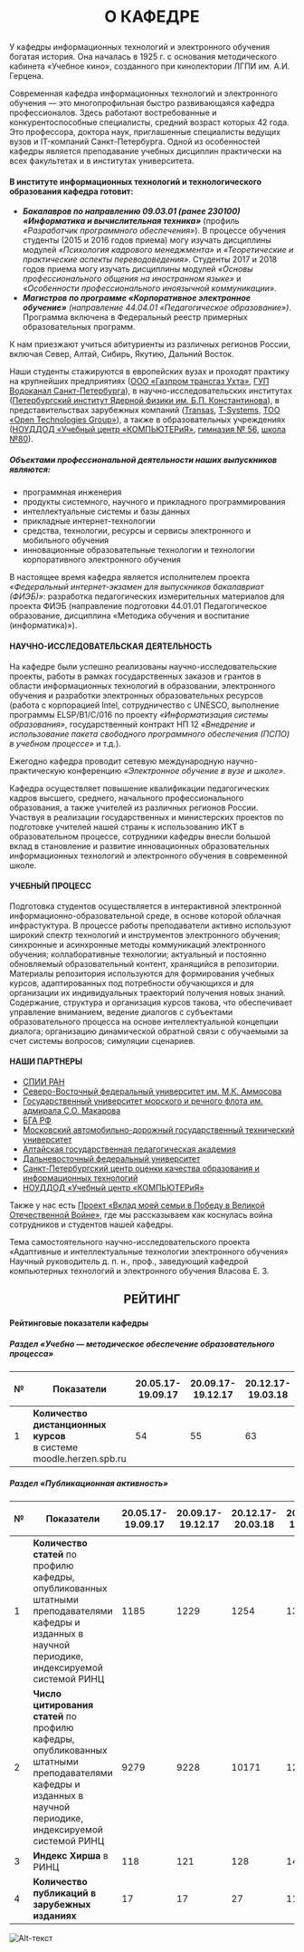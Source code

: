 # <p align='center'> О КАФЕДРЕ </p>

У кафедры информационных технологий и электронного обучения богатая история. Она началась в 1925 г. с основания методического кабинета «Учебное кино», созданного при кинолектории ЛГПИ им. А.И. Герцена.

Современная кафедра информационных технологий и электронного обучения — это многопрофильная быстро развивающаяся кафедра профессионалов. Здесь работают востребованные и конкурентоспособные специалисты, средний возраст которых 42 года. Это профессора, доктора наук, приглашенные специалисты ведущих вузов и IT-компаний Санкт-Петербурга. Одной из особенностей кафедры является преподавание учебных дисциплин практически на всех факультетах и в институтах университета.

#### В институте информационных технологий и технологического образования кафедра готовит:

- ***Бакалавров по направлению 09.03.01 (ранее 230100) «Информатика и вычислительная техника»*** (профиль *«Разработчик программного обеспечения»*). В процессе обучения студенты (2015 и 2016 годов приема) могу изучать дисциплины модулей *«Психология кадрового менеджмента»* и *«Теоретические и практические аспекты переводоведения»*. Студенты 2017 и 2018 годов приема могу изучать дисциплины модулей *«Основы профессионального общения на иностранном языке»* и *«Особенности профессионального иноязычной коммуникации»*.
- ***Магистров по программе «Корпоративное электронное обучение»*** *(направление 44.04.01 «Педагогическое образование»)*. Программа включена в Федеральный реестр примерных образовательных программ.

К нам приезжают учиться абитуриенты из различных регионов России, включая Север, Алтай, Сибирь, Якутию, Дальний Восток. 

Наши студенты стажируются в европейских вузах и проходят практику на крупнейших предприятиях ([ООО «Газпром трансгаз Ухта»](https://ukhta-tr.gazprom.ru/), [ГУП Водоканал Санкт-Петербурга](http://www.vodokanal.spb.ru/)), в научно-исследовательских институтах ([Петербургский институт Ядерной физики им. Б.П. Константинова](http://www.pnpi.spb.ru/)), в представительствах зарубежных компаний ([Transas](https://www.transas.ru/), [T-Systems](https://www.t-systems.com/ru/ru), [ТОО «Open Technologies Group»](http://otgroup.kz/)), а также в образовательных учреждениях ([НОУДДОД «Учебный центр «КОМПЬЮТЕРиЯ»](https://www.computeria.ru/), [гимназия № 56](http://school56.org/), [школа №80](https://school80.spb.ru/ru)).

##### Объектами профессиональной деятельности наших выпускников являются: 

- программная инженерия
- продукты системного, научного и прикладного программирования
- интеллектуальные системы и базы данных
- прикладные интернет-технологии
- средства, технологии, ресурсы и сервисы электронного и мобильного обучения
- инновационные образовательные технологии и технологии корпоративного электронного обучения

В настоящее время кафедра является исполнителем проекта *«Федеральный интернет-экзамен для выпускников бакалавриат (ФИЭБ)»*: разработка педагогических измерительных материалов для проекта ФИЭБ (направление подготовки 44.01.01 Педагогическое образование, дисциплина «Методика обучения и воспитание (информатика)»).

#### НАУЧНО-ИССЛЕДОВАТЕЛЬСКАЯ ДЕЯТЕЛЬНОСТЬ

На кафедре были успешно реализованы научно-исследовательские проекты, работы в рамках государственных заказов и грантов в области информационных технологий в образовании, электронного обучения и разработки электронных образовательных ресурсов (работа с корпорацией Intel, сотрудничество с UNESCO, выполнение программы ELSP/B1/C/016 по проекту *«Информатизация системы образования»*, государственный контракт НП 12 *«Внедрение и использование пакета свободного программного обеспечения (ПСПО) в учебном процессе»* и т.д.).

Ежегодно кафедра проводит сетевую международную научно-практическую конференцию *«Электронное обучение в вузе и школе»*.

Кафедра осуществляет повышение квалификации педагогических кадров высшего, среднего, начального профессионального образования, а также учителей из различных регионов России. Участвуя в реализации государственных и министерских проектов по подготовке учителей нашей страны к использованию ИКТ в образовательном процессе, сотрудники кафедры внесли большой вклад в становление и развитие инновационных образовательных информационных технологий и электронного обучения в современной школе.

#### УЧЕБНЫЙ ПРОЦЕСС

Подготовка студентов осуществляется в интерактивной электронной информационно-образовательной среде, в основе которой облачная инфрастуктура. В процессе работы преподаватели активно используют широкий спектр технологий и инструментов электронного обучения; синхронные и асинхронные методы коммуникаций электронного обучения; коллаборативные технологии; актуальный и постоянно обновляемый образовательный контент, хранящийся в репозитории. Материалы репозитория используются для формирования учебных курсов, адаптированных под потребности обучающихся и для организации их индивидуальных траекторий получения новых знаний. Содержание, структура и организация курсов такова, что обеспечивает управление вниманием, ведение диалогов с субъектами образовательного процесса на основе интеллектуальной концепции диалога; организацию динамической обратной связи с обучаемыми за счет системы вопросов; симуляции сценариев.

#### НАШИ ПАРТНЕРЫ 

- [СПИИ РАН](http://www.spiiras.nw.ru/)
- [Северо-Восточный федеральный университет им. М.К. Аммосова](https://www.s-vfu.ru/)
- [Государственный университет морского и речного флота им. адмирала С.О. Макарова](https://gumrf.ru/)
- [БГА РФ](http://www.bgarf.ru/)
- [Московский автомобильно-дорожный государственный технический университет](http://www.madi.ru/)
- [Алтайская государственная педагогическая академия](https://www.altspu.ru/)
- [Дальневосточный федеральный университет](https://www.dvfu.ru/)
- [Санкт-Петербургский центр оценки качества образования и информационных технологий](https://rcokoit.ru/)
- [НОУДДОД «Учебный центр «КОМПЬЮТЕРиЯ»](https://www.computeria.ru/)

Также у нас есть [Проект «Вклад моей семьи в Победу в Великой Отечественной Войне»](https://ict.herzen.spb.ru/department/about-us/ww2), где мы рассказываем как коснулась война сотрудников и студентов нашей кафедры.

Тема самостоятельного научно-исследовательского проекта
«Адаптивные и интеллектуальные технологии электронного обучения»
Научный руководитель д. п. н., проф., заведующий кафедрой компьютерных
технологий и электронного обучения
Власова Е. З.

## <p align='center'> РЕЙТИНГ </p>

#### Рейтинговые показатели кафедры

##### Раздел «Учебно — методическое обеспечение образовательного процесса»

| №    | <p align='center'> Показатели </p>                           | 20.05.17-19.09.17 | 20.09.17-19.12.17 | 20.12.17-19.03.18 | 20.03.18-19.05.18 | 20.02.18-19.09.18 | 20.09.18-19.12.18 |
| ---- | ------------------------------------------------------------ | ----------------- | ----------------- | ----------------- | ----------------- | ----------------- | ----------------- |
| 1    | **Количество дистанционных курсов** <br />в системе moodle.herzen.spb.ru | 54                | 55                | 63                | 66                | 85                | 102               |

##### Раздел «Публикационная активность»

| №    | <p align='center'> Показатели </p>                           | 20.05.17-19.09.17 | 20.09.17-19.12.17 | 20.12.17-20.03.18 | 20.09.18-19.12.18 |
| ---- | ------------------------------------------------------------ | ----------------- | ----------------- | ----------------- | ----------------- |
| 1    | **Количество статей** по профилю кафедры, опубликованных штатными преподавателями кафедры и изданных в научной периодике, индексируемой системой РИНЦ | 1185              | 1229              | 1254              | 1395              |
| 2    | **Число цитирования статей** по профилю кафедры, опубликованных штатными преподавателями кафедры и изданных в научной периодике, индексируемой системой РИНЦ | 9279              | 9228              | 10171             | 12085             |
| 3    | **Индекс Хирша** в РИНЦ                                      | 118               | 121               | 128               | 141               |
| 4    | **Количество публикаций в зарубежных изданиях**              | 17                | 17                | 27                | 11                |

![Alt-текст](https://ict.herzen.spb.ru/user/themes/bootstrap/images/master-photos/FOTO_3.JPG)

<!-- Автор верстки: Елизавета Суркова -->
